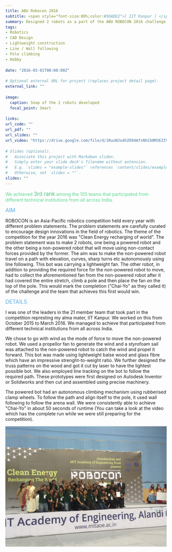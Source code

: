 ```yaml
---
title: ABU Robocon 2016
subtitle: <span style="font-size:80%;color:#5DADE2">[ IIT Kanpur ] </span><span style="font-size:80%">Prasang Gupta, <a href="https://www.iitk.ac.in/new/bhaskar-dasgupta" target="_blank">Prof. Bhaskar Dasgupta</a></span>
summary: Designed 2 robots as a part of the ABU ROBOCON 2016 challenge, one being a powered robot and the other being a non-powered robot that will move using non-contact forces provided by the former and steer using line following. The powered robot was equipped with wall following and pole climbing. <span style="color:#5DADE2;font-style:bold;font-size:120%">Achieved 3rd rank nationally out of about 105 teams</span>.
tags:
- Robotics
- CAD Design
- Lightweight construction
- Line / Wall following
- Pole climbing
- Hobby

date: "2016-03-01T00:00:00Z"

# Optional external URL for project (replaces project detail page).
external_link: ""

image:
  caption: Snap of the 2 robots developed
  focal_point: Smart

links:
url_code: ""
url_pdf: ""
url_slides: ""
url_video: "https://drive.google.com/file/d/1RuoNJo4hZO94AfsNhCb0M3EZIVAjV5_I/view?usp=sharing"

# Slides (optional).
#   Associate this project with Markdown slides.
#   Simply enter your slide deck's filename without extension.
#   E.g. `slides = "example-slides"` references `content/slides/example-slides.md`.
#   Otherwise, set `slides = ""`.
slides: ""
---
```


<span style="color:#58D68D">We achieved</span> <span style="color:#52BE80;font-style:bold;font-size:120%">3rd rank</span> <span style="color:#58D68D">among the 105 teams that participated from different technical institutions from all across India.</span>

<span style="color:#5DADE2;font-style:bold;font-size:120%">AIM</span>

ROBOCON is an Asia-Pacific robotics competition held every year with different problem statements. The problem statements are carefully curated to encourage design innovations in the field of robotics. The theme of the competition for the year 2016 was "Clean Energy recharging of world". The problem statement was to make 2 robots, one being a powered robot and the other being a non-powered robot that will move using non-contact forces provided by the former. The aim was to make the non-powered robot travel on a path with elevation, curves, sharp turns etc autonomously using line following. This bot was carrying a lightweight fan. The other robot, in addition to providing the required force for the non-powered robot to move, had to collect the aforementioned fan from the non-powered robot after it had covered the entire stretch, climb a pole and then place the fan on the top of the pole. This would mark the completion ("Chai-Yo" as they called it) of the challenge and the team that achieves this first would win.

<span style="color:#5DADE2;font-style:bold;font-size:120%">DETAILS</span>

I was one of the leaders in the 21 member team that took part in the competition represting my alma mater, IIT Kanpur. We worked on this from October 2015 to March 2016. We managed to achieve  that participated from different technical institutions from all across India.

We chose to go with wind as the mode of force to move the non-powered robot. We used a propellor fan to generate the wind and a styrofoam sail was attached to the non-powered robot to catch the wind and propel it forward. This bot was made using lightweight balse wood and glass fibre which have an impressive strenght-to-weight ratio. We further designed the truss patterns on the wood and got it cut by laser to have the lightest possible bot. We also employed line tracking on the bot to follow the required path. These prototypes were first designed on Autodesk Inventor or Solidworks and then cut and assembled using precise machinery.

The powered bot had an autonomous climbing mechanism using rubberised clamp wheels. To follow the path and align itself to the pole, it used wall following to follow the arena wall. We were consistently able to achieve "Chai-Yo" in about 50 seconds of runtime (You can take a look at the video which has the complete run while we were still preparing for the competition).

![Podium Finish at Award Ceremony](award.JPG)